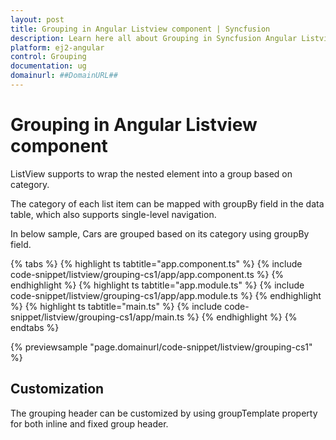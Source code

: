 ```yaml
---
layout: post
title: Grouping in Angular Listview component | Syncfusion
description: Learn here all about Grouping in Syncfusion Angular Listview component of Syncfusion Essential JS 2 and more.
platform: ej2-angular
control: Grouping 
documentation: ug
domainurl: ##DomainURL##
---
```


# Grouping in Angular Listview component

ListView supports to wrap the nested element into a group based on category.

The category of each list item can be mapped with groupBy field in the data table, which also supports single-level navigation.

In below sample, Cars are grouped based on its category using groupBy field.

{% tabs %}
{% highlight ts tabtitle="app.component.ts" %}
{% include code-snippet/listview/grouping-cs1/app/app.component.ts %}
{% endhighlight %}
{% highlight ts tabtitle="app.module.ts" %}
{% include code-snippet/listview/grouping-cs1/app/app.module.ts %}
{% endhighlight %}
{% highlight ts tabtitle="main.ts" %}
{% include code-snippet/listview/grouping-cs1/app/main.ts %}
{% endhighlight %}
{% endtabs %}
  
{% previewsample "page.domainurl/code-snippet/listview/grouping-cs1" %}

## Customization

The grouping header can be customized by using groupTemplate property for both inline and fixed group header.